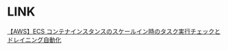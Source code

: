 # LINK
[【AWS】ECS コンテナインスタンスのスケールイン時のタスク実行チェックとドレイニング自動化](https://www.cloudnotes.tech/entry/check-ecs-autoscaling)
